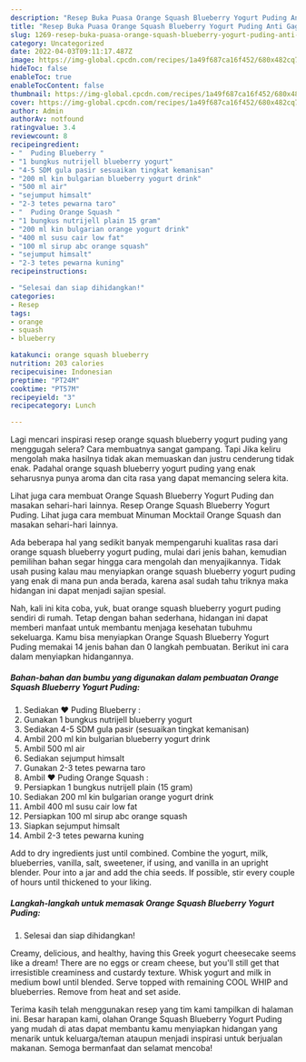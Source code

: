```yaml
---
description: "Resep Buka Puasa Orange Squash Blueberry Yogurt Puding Anti Gagal"
title: "Resep Buka Puasa Orange Squash Blueberry Yogurt Puding Anti Gagal"
slug: 1269-resep-buka-puasa-orange-squash-blueberry-yogurt-puding-anti-gagal
category: Uncategorized
date: 2022-04-03T09:11:17.487Z
image: https://img-global.cpcdn.com/recipes/1a49f687ca16f452/680x482cq70/orange-squash-blueberry-yogurt-puding-foto-resep-utama.jpg
hideToc: false
enableToc: true
enableTocContent: false
thumbnail: https://img-global.cpcdn.com/recipes/1a49f687ca16f452/680x482cq70/orange-squash-blueberry-yogurt-puding-foto-resep-utama.jpg
cover: https://img-global.cpcdn.com/recipes/1a49f687ca16f452/680x482cq70/orange-squash-blueberry-yogurt-puding-foto-resep-utama.jpg
author: Admin
authorAv: notfound
ratingvalue: 3.4
reviewcount: 8
recipeingredient:
- "  Puding Blueberry "
- "1 bungkus nutrijell blueberry yogurt"
- "4-5 SDM gula pasir sesuaikan tingkat kemanisan"
- "200 ml kin bulgarian blueberry yogurt drink"
- "500 ml air"
- "sejumput himsalt"
- "2-3 tetes pewarna taro"
- "  Puding Orange Squash "
- "1 bungkus nutrijell plain 15 gram"
- "200 ml kin bulgarian orange yogurt drink"
- "400 ml susu cair low fat"
- "100 ml sirup abc orange squash"
- "sejumput himsalt"
- "2-3 tetes pewarna kuning"
recipeinstructions:

- "Selesai dan siap dihidangkan!"
categories:
- Resep
tags:
- orange
- squash
- blueberry

katakunci: orange squash blueberry 
nutrition: 203 calories
recipecuisine: Indonesian
preptime: "PT24M"
cooktime: "PT57M"
recipeyield: "3"
recipecategory: Lunch

---
```



Lagi mencari inspirasi resep orange squash blueberry yogurt puding yang menggugah selera? Cara membuatnya sangat gampang. Tapi Jika keliru mengolah maka hasilnya tidak akan memuaskan dan justru cenderung tidak enak. Padahal orange squash blueberry yogurt puding yang enak seharusnya punya aroma dan cita rasa yang dapat memancing selera kita.


Lihat juga cara membuat Orange Squash Blueberry Yogurt Puding dan masakan sehari-hari lainnya. Resep Orange Squash Blueberry Yogurt Puding. Lihat juga cara membuat Minuman Mocktail Orange Squash dan masakan sehari-hari lainnya.

Ada beberapa hal yang sedikit banyak mempengaruhi kualitas rasa dari orange squash blueberry yogurt puding, mulai dari jenis bahan, kemudian pemilihan bahan segar hingga cara mengolah dan menyajikannya. Tidak usah pusing kalau mau menyiapkan orange squash blueberry yogurt puding yang enak di mana pun anda berada, karena asal sudah tahu triknya maka hidangan ini dapat menjadi sajian spesial.


Nah, kali ini kita coba, yuk, buat orange squash blueberry yogurt puding sendiri di rumah. Tetap dengan bahan sederhana, hidangan ini dapat memberi manfaat untuk membantu menjaga kesehatan tubuhmu sekeluarga. Kamu bisa menyiapkan Orange Squash Blueberry Yogurt Puding memakai 14 jenis bahan dan 0 langkah pembuatan. Berikut ini cara dalam menyiapkan hidangannya.

<!--inarticleads1-->

##### Bahan-bahan dan bumbu yang digunakan dalam pembuatan Orange Squash Blueberry Yogurt Puding:

1. Sediakan  ♥︎ Puding Blueberry :
1. Gunakan 1 bungkus nutrijell blueberry yogurt
1. Sediakan 4-5 SDM gula pasir (sesuaikan tingkat kemanisan)
1. Ambil 200 ml kin bulgarian blueberry yogurt drink
1. Ambil 500 ml air
1. Sediakan sejumput himsalt
1. Gunakan 2-3 tetes pewarna taro
1. Ambil  ♥︎ Puding Orange Squash :
1. Persiapkan 1 bungkus nutrijell plain (15 gram)
1. Sediakan 200 ml kin bulgarian orange yogurt drink
1. Ambil 400 ml susu cair low fat
1. Persiapkan 100 ml sirup abc orange squash
1. Siapkan sejumput himsalt
1. Ambil 2-3 tetes pewarna kuning


Add to dry ingredients just until combined. Combine the yogurt, milk, blueberries, vanilla, salt, sweetener, if using, and vanilla in an upright blender. Pour into a jar and add the chia seeds. If possible, stir every couple of hours until thickened to your liking. 

<!--inarticleads2-->

##### Langkah-langkah untuk memasak Orange Squash Blueberry Yogurt Puding:


1. Selesai dan siap dihidangkan!

Creamy, delicious, and healthy, having this Greek yogurt cheesecake seems like a dream! There are no eggs or cream cheese, but you&#39;ll still get that irresistible creaminess and custardy texture. Whisk yogurt and milk in medium bowl until blended. Serve topped with remaining COOL WHIP and blueberries. Remove from heat and set aside. 

Terima kasih telah menggunakan resep yang tim kami tampilkan di halaman ini. Besar harapan kami, olahan Orange Squash Blueberry Yogurt Puding yang mudah di atas dapat membantu kamu menyiapkan hidangan yang menarik untuk keluarga/teman ataupun menjadi inspirasi untuk berjualan makanan. Semoga bermanfaat dan selamat mencoba!
